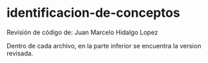 # identificacion-de-conceptos

Revisión de código de: Juan Marcelo Hidalgo Lopez

Dentro de cada archivo, en la parte inferior se encuentra la version revisada.

